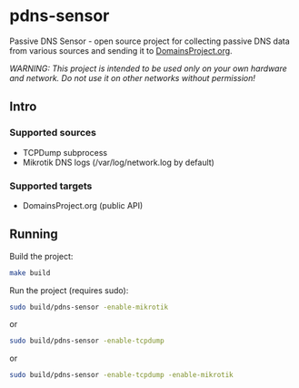 # pdns-sensor
Passive DNS Sensor - open source project for collecting passive DNS data from various sources and sending it to [DomainsProject.org](https://domainsproject.org).

*WARNING: This project is intended to be used only on your own hardware and network. Do not use it on other networks without permission!*

## Intro 

### Supported sources 

- TCPDump subprocess
- Mikrotik DNS logs (/var/log/network.log by default)

### Supported targets

- DomainsProject.org (public API)

## Running

Build the project:

```bash
make build
```

Run the project (requires sudo):

```bash
sudo build/pdns-sensor -enable-mikrotik
```

or 

```bash
sudo build/pdns-sensor -enable-tcpdump
```

or 

```bash
sudo build/pdns-sensor -enable-tcpdump -enable-mikrotik
```
